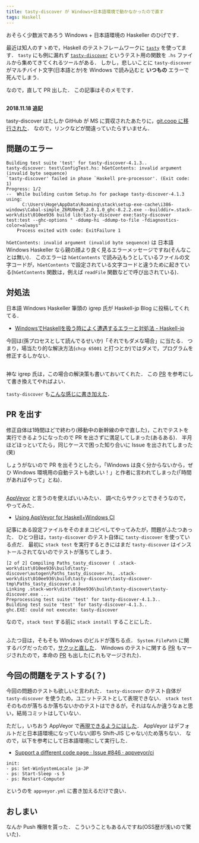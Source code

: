 ```yaml
---
title: tasty-discover が Windows+日本語環境で動かなかったので直す
tags: Haskell
---
```


おそらく少数派であろう Windows + 日本語環境の Haskeller のひげです．

最近は知人のすゝめで，Haskell のテストフレームワークに [`tasty`](https://hackage.haskell.org/package/tasty) を使ってます．
`tasty` にも例に漏れず [`tasty-discover`](http://hackage.haskell.org/package/tasty-discover) というテスト用の関数を `.hs` ファイルから集めてきてくれるツールがある．
しかし，悲しいことに `tasty-discover` がマルチバイト文字(日本語とか)を Windows で読み込むと **いつもの** エラーで死んでしまう．

なので，直して PR 出した．
この記事はそのメモです．

##

**2018.11.18 追記**

tasty-discover はたしか GitHub が MS に買収されたあたりに，[git.coop に移行された](https://git.coop/decentral1se/tasty-discover)．
なので，リンクなどが間違っていたらすいません．

## 問題のエラー

```
Building test suite 'test' for tasty-discover-4.1.3..
tasty-discover: test\ConfigTest.hs: hGetContents: invalid argument (invalid byte sequence)
`tasty-discover' failed in phase `Haskell pre-processor'. (Exit code: 1)
Progress: 1/2
--  While building custom Setup.hs for package tasty-discover-4.1.3 using:
      C:\Users\Hoge\AppData\Roaming\stack\setup-exe-cache\i386-windows\Cabal-simple_Z6RU0evB_2.0.1.0_ghc-8.2.2.exe --builddir=.stack-work\dist\010ee936 build lib:tasty-discover exe:tasty-discover test:test --ghc-options " -ddump-hi -ddump-to-file -fdiagnostics-color=always"
    Process exited with code: ExitFailure 1
```

`hGetContents: invalid argument (invalid byte sequence)` は 日本語 Windows Haskeller なら親の顔より良く見るエラーメッセージですね(そんなことは無い)．
このエラーは `hGetContents` で読み込もうとしているファイルの文字コードが，`hGetContents` で設定されている文字コードと違うために起きている(`hGetContents` 関数は，例えば `readFile` 関数などで呼び出されている)．

## 対処法

日本語 Windows Haskeller 筆頭の igrep 氏が Haskell-jp Blog に投稿してくれてる．

- [WindowsでHaskellを扱う時によく遭遇するエラーと対処法 - Haskell-jp](https://haskell.jp/blog/posts/2017/windows-gotchas.html)

今回は(孫プロセスとして読んでるせいか)「それでもダメな場合」に当たる．
つまり，場当たり的な解決方法(`chcp 65001` と打つとか)ではダメで，プログラムを修正するしかない．

##

神な igrep 氏は，この場合の解決策も書いておいてくれた．
この [PR](https://github.com/haskell/haddock/pull/566) を参考にして書き換えてやればよい．

`tasty-discover` も[こんな感じに書き加えた](https://github.com/lwm/tasty-discover/pull/138/files)．

## PR を出す

修正自体は1時間ほどで終わり(移動中の新幹線の中で直した)，これでテストを実行できるようになったので PR を出さずに満足してしまった(あるある)．
半月ほどほっといてたら，同じケースで困った知り合いに Issue を出されてしまった(笑)

しょうがないので PR を出そうとしたら，「Windows は良く分からないから，ぜひ Windows 環境用の自動テストも欲しい！」と作者に言われてしまった(「時間があればやって」とね)．

##

[AppVeyor](https://www.appveyor.com/) と言うのを使えばいいみたい．
調べたらサクッとできそうなので，やってみた．

- [Using AppVeyor for Haskell+Windows CI](https://www.snoyman.com/blog/2016/08/appveyor-haskell-windows-ci)

記事にある設定ファイルをそのままコピペしてやってみたが，問題がふたつあった．
ひとつ目は，`tasty-discover` のテスト自体に `tasty-discover` を使っている点だ．
最初に `stack test` を実行するときにはまだ `tasty-discover` はインストールされてないのでテストが落ちてしまう．

```
[2 of 2] Compiling Paths_tasty_discover ( .stack-work\dist\010ee936\build\tasty-discover\autogen\Paths_tasty_discover.hs, .stack-work\dist\010ee936\build\tasty-discover\tasty-discover-tmp\Paths_tasty_discover.o )
Linking .stack-work\dist\010ee936\build\tasty-discover\tasty-discover.exe ...
Preprocessing test suite 'test' for tasty-discover-4.1.3..
Building test suite 'test' for tasty-discover-4.1.3..
ghc.EXE: could not execute: tasty-discover
```

なので，`stack test` する前に `stack install` することにした．

##

ふたつ目は，そもそも WIndows のビルドが落ちる点．
`System.FilePath` に関するバグだったので，[サクッと直した](https://github.com/lwm/tasty-discover/pull/136/files#diff-383b12983902facd1ce205458e1061b6)．
Windows のテストに関する [PR](https://github.com/lwm/tasty-discover/pull/136) もマージされたので，本命の [PR](https://github.com/lwm/tasty-discover/pull/138) も出した(これもマージされた)．

## 今回の問題をテストする(？)

今回の問題のテストも欲しいと言われた．
`tasty-discover` のテスト自体が `tasty-discover` を使うため，ユニットテストとして表現できない．
`stack test` そのものが落ちるか落ちないかのテストはできるが，それはなんか違うなぁと思い，結局コミットはしていない．

ただし，いちおう AppVeyor で[再現できるようにはした](https://ci.appveyor.com/project/matsubara0507/tasty-discover/build/1.0.9)．
AppVeyor はデフォルトだと日本語環境になっていない(即ち Shift-JIS じゃない)ため落ちない．
なので，以下を参考にして日本語環境にして実行した．

- [Support a different code page · Issue #846 · appveyor/ci](https://github.com/appveyor/ci/issues/846)

```
init:
- ps: Set-WinSystemLocale ja-JP
- ps: Start-Sleep -s 5
- ps: Restart-Computer
```

というのを `appveyor.yml` に書き加えるだけで良い．

## おしまい

なんか Push 権限を貰った．
こういうこともあるんですね(OSS歴が浅いので驚いた)．

